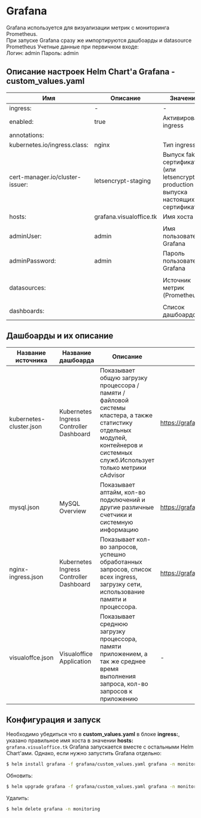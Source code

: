 # Grafana
Grafana используется для визуализации метрик с мониторинга Prometheus.  
При запуске Grafana сразу же импортируются дашбоарды и datasource Prometheus
Учетные данные при первичном входе:  
Логин: admin
Пароль: admin  
## Описание настроек Helm Chart'a Grafana - custom_values.yaml
| Имя | Описание | Значение |
| ------ | ------ | ----- |
| ingress: | - | - |
| enabled: | true | Активировать ingress |
| annotations: | | |
| kubernetes.io/ingress.class: | nginx | Тип ingress |
| cert-manager.io/cluster-issuer: | letsencrypt-staging | Выпуск fake-сертификатов (или letsencrypt-production для выпуска настоящих сертификатов) |
| hosts: | grafana.visualoffice.tk | Имя хоста |
||||
| adminUser: | admin | Имя пользователя Grafana |
| adminPassword: | admin | Пароль пользователя Grafana |
||||
| datasources: | | Источник метрик (Prometheus) |
||||
| dashboards: | | Список дашбоардов |

## Дашбоарды и их описание
| Название источника | Название дашбоарда | Описание | Ссылка |
| ------ | ------ | ----- | ----- |
| kubernetes-cluster.json | Kubernetes Ingress Controller Dashboard | Показывает общую загрузку процессора / памяти / файловой системы кластера, а также статистику отдельных модулей, контейнеров и системных служб.Использует только метрики cAdvisor | https://grafana.com/grafana/dashboards/12206 |
| mysql.json | MySQL Overview | Показывает аптайм, кол-во подключений и другие различные счетчики и системную информацию | https://grafana.com/grafana/dashboards/7362  |
| nginx-ingress.json | Kubernetes Ingress Controller Dashboard | Показывает кол-во запросов, успешно обработанных запросов, список всех ingress, загрузку сети, использование памяти и процессора. | https://grafana.com/grafana/dashboards/12575  |
| visualoffce.json | Visualoffice Application | Показывает среднюю загрузку процессора, памяти приложением, а так же среднее время выполнения запроса, кол-во запросов к приложению | -  |

## Конфигурация и запуск
Необходимо убедиться что в **custom_values.yaml** в блоке **ingress:**, указано правильное имя хоста в значении **hosts:**  
```grafana.visualoffice.tk```
Grafana запускается вместе с остальными Helm Chart'ами. Однако, если нужно запустить Grafana отдельно:
```sh
$ helm install grafana -f grafana/custom_values.yaml grafana -n monitoring
```
Обновить:
```sh
$ helm upgrade grafana -f grafana/custom_values.yaml grafana -n monitoring
```
Удалить: 
```sh
$ helm delete grafana -n monitoring
```
